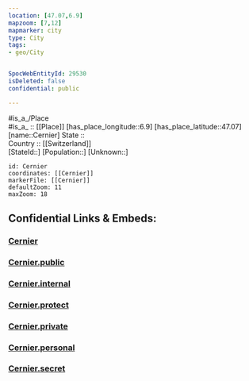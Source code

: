 ```yaml
---
location: [47.07,6.9] 
mapzoom: [7,12] 
mapmarker: city 
type: City
tags:
- geo/City


SpocWebEntityId: 29530
isDeleted: false
confidential: public

---
```

#is_a_/Place  
#is_a_ :: [[Place]] 
[has_place_longitude::6.9] 
[has_place_latitude::47.07] 
[name::Cernier] 
State ::  
Country :: [[Switzerland]]  
[StateId::] 
[Population::] 
[Unknown::] 


```leaflet
id: Cernier
coordinates: [[Cernier]] 
markerFile: [[Cernier]] 
defaultZoom: 11 
maxZoom: 18
```


## Confidential Links & Embeds: 

### [Cernier](/_Standards/Earth/Continent/Europe/Europe~Central/Switzerland/Switzerland~Cantons/Neuchâtel/City/Cernier.md) 

### [Cernier.public](/_public/Earth/Continent/Europe/Europe~Central/Switzerland/Switzerland~Cantons/Neuchâtel/City/Cernier.public.md) 

### [Cernier.internal](/_internal/Earth/Continent/Europe/Europe~Central/Switzerland/Switzerland~Cantons/Neuchâtel/City/Cernier.internal.md) 

### [Cernier.protect](/_protect/Earth/Continent/Europe/Europe~Central/Switzerland/Switzerland~Cantons/Neuchâtel/City/Cernier.protect.md) 

### [Cernier.private](/_private/Earth/Continent/Europe/Europe~Central/Switzerland/Switzerland~Cantons/Neuchâtel/City/Cernier.private.md) 

### [Cernier.personal](/_personal/Earth/Continent/Europe/Europe~Central/Switzerland/Switzerland~Cantons/Neuchâtel/City/Cernier.personal.md) 

### [Cernier.secret](/_secret/Earth/Continent/Europe/Europe~Central/Switzerland/Switzerland~Cantons/Neuchâtel/City/Cernier.secret.md)

